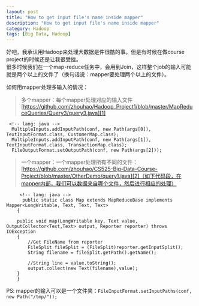 ```yaml
---
layout: post
title: "How to get input file's name inside mapper"
description: "How to get input file's name inside mapper"
category: Hadoop
tags: [Big Data, Hadoop]
---
```

好吧，我承认用Hadoop来处理大数据是件很酷的事。但是有时候在做course project的时候还是让我很受挫。   
很多时候我们在一个map-reduce任务中，会用到Join，这样整个job的输入可能就是两个以上的文件了（换句话说：mapper要处理两个以上的文件）。   
     
如何用mapper处理多输入的情况：  
> 多个mapper：每个mapper处理对应的输入文件[https://github.com/zhouhao/Hadoop_Project1/blob/master/MapReduceQueries/Query3/query3.java][1]       

     <!-- lang: java -->
      MultipleInputs.addInputPath(conf, new Path(args[0]), TextInputFormat.class, CustomerMap.class);
      MultipleInputs.addInputPath(conf, new Path(args[1]), TextInputFormat.class, TransactionMap.class);
      FileOutputFormat.setOutputPath(conf, new Path(args[2]));      


> 一个mapper：一个mapper处理所有不同的文件：[https://github.com/zhouhao/CS525-Big-Data-Course-Project/blob/master/OtherDemo/query1.java][2]（如下代码段，在mapper内部，我们可以数据来自哪个文件，然后进行相应的处理）      
    
         <!-- lang: java -->
          public static class Map extends MapReduceBase implements Mapper<LongWritable, Text, Text, Text> 
        {

		public void map(LongWritable key, Text value, OutputCollector<Text,Text> output, Reporter reporter) throws IOException 
		{
			//Get FileName from reporter
			FileSplit fileSplit = (FileSplit)reporter.getInputSplit();
			String filename = fileSplit.getPath().getName();

			//String line = value.toString();
			output.collect(new Text(filename),value);  			
	    }
        }

PS: mapper的输入可以是一个文件夹：`FileInputFormat.setInputPaths(conf, new Path("/tmp/"));`


  [1]: https://github.com/zhouhao/Hadoop_Project1/blob/master/MapReduceQueries/Query3/query3.java
  [2]: https://github.com/zhouhao/CS525-Big-Data-Course-Project/blob/master/OtherDemo/query1.java
